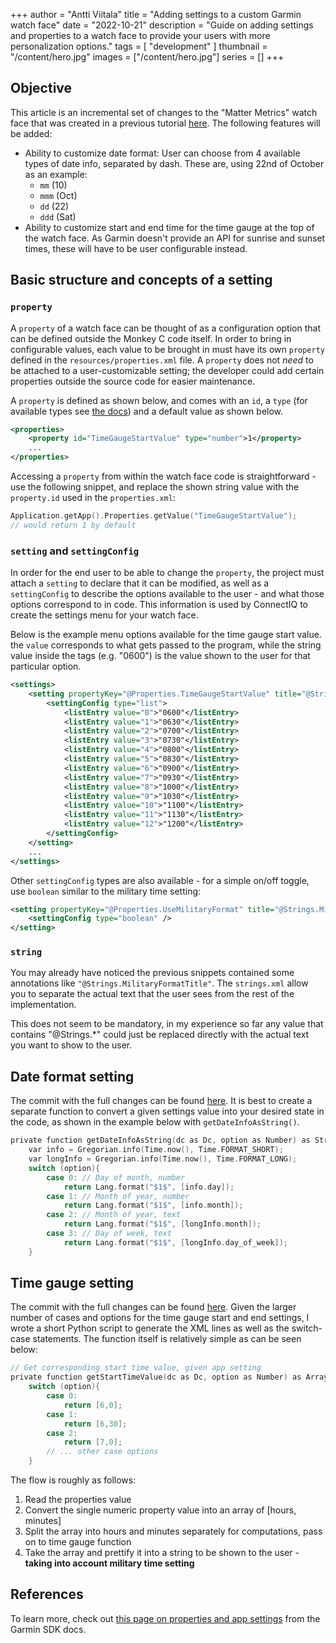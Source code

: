 +++
author = "Antti Viitala"
title = "Adding settings to a custom Garmin watch face"
date = "2022-10-21"
description = "Guide on adding settings and properties to a watch face to provide your users with more personalization options."
tags = [
    "development"
]
thumbnail = "/content/hero.jpg"
images = ["/content/hero.jpg"]
series = []
+++

## Objective

This article is an incremental set of changes to the "Matter Metrics" watch face that was created in a previous tutorial [here](https://aviitala.com/posts/garmin-watchface-tutorial/). The following features will be added:

* Ability to customize date format: User can choose from 4 available types of date info, separated by dash. These are, using 22nd of October as an example:
  * ```mm``` (10)
  * ```mmm``` (Oct)
  * ```dd``` (22)
  * ```ddd``` (Sat)
* Ability to customize start and end time for the time gauge at the top of the watch face. As Garmin doesn't provide an API for sunrise and sunset times, these will have to be user configurable instead.

## Basic structure and concepts of a setting

### ```property```

A ```property``` of a watch face can be thought of as a configuration option that can be defined outside the Monkey C code itself. In order to bring in configurable values, each value to be brought in must have its own ```property``` defined in the ```resources/properties.xml``` file. A ```property``` does not *need* to be attached to a user-customizable setting; the developer could add certain properties outside the source code for easier maintenance.

A ```property``` is defined as shown below, and comes with an ```id```, a ```type``` (for available types see [the docs](https://developer.garmin.com/connect-iq/core-topics/properties-and-app-settings/)) and a default value as shown below.

```xml
<properties>
    <property id="TimeGaugeStartValue" type="number">1</property>
    ...
</properties>
```

Accessing a ```property``` from within the watch face code is straightforward - use the following snippet, and replace the shown string value with the ```property.id``` used in the ```properties.xml```:

```c
Application.getApp().Properties.getValue("TimeGaugeStartValue");
// would return 1 by default
```

### ```setting``` and ```settingConfig```

In order for the end user to be able to change the ```property```, the project must attach a ```setting``` to declare that it can be modified, as well as a ```settingConfig``` to describe the options available to the user - and what those options correspond to in code. This information is used by ConnectIQ to create the settings menu for your watch face.

Below is the example menu options available for the time gauge start value. the ```value``` corresponds to what gets passed to the program, while the string value inside the tags (e.g. "0600") is the value shown to the user for that particular option.

```xml
<settings>
    <setting propertyKey="@Properties.TimeGaugeStartValue" title="@Strings.TimeGaugeStartString">
        <settingConfig type="list">
            <listEntry value="0">"0600"</listEntry>
            <listEntry value="1">"0630"</listEntry>
            <listEntry value="2">"0700"</listEntry>
            <listEntry value="3">"0730"</listEntry>
            <listEntry value="4">"0800"</listEntry>
            <listEntry value="5">"0830"</listEntry>
            <listEntry value="6">"0900"</listEntry>
            <listEntry value="7">"0930"</listEntry>
            <listEntry value="8">"1000"</listEntry>
            <listEntry value="9">"1030"</listEntry>
            <listEntry value="10">"1100"</listEntry>
            <listEntry value="11">"1130"</listEntry>
            <listEntry value="12">"1200"</listEntry>
        </settingConfig>
    </setting>
    ...
</settings>
```

Other ```settingConfig``` types are also available - for a simple on/off toggle, use ```boolean``` similar to the military time setting:

```xml
<setting propertyKey="@Properties.UseMilitaryFormat" title="@Strings.MilitaryFormatTitle">
    <settingConfig type="boolean" />
</setting>
```

### ```string```

You may already have noticed the previous snippets contained some annotations like ```"@Strings.MilitaryFormatTitle"```. The ```strings.xml``` allow you to separate the actual text that the user sees from the rest of the implementation.

This does not seem to be mandatory, in my experience so far any value that contains "@Strings.*" could just be replaced directly with the actual text you want to show to the user.

## Date format setting

The commit with the full changes can be found [here](https://github.com/Antvirf/garmin-watch-face-guide/commit/236d7be3b277eef08f73c600d46aeaee76f0511d). It is best to create a separate function to convert a given settings value into your desired state in the code, as shown in the example below with ```getDateInfoAsString()```.

```c
private function getDateInfoAsString(dc as Dc, option as Number) as String {
    var info = Gregorian.info(Time.now(), Time.FORMAT_SHORT);
    var longInfo = Gregorian.info(Time.now(), Time.FORMAT_LONG);
    switch (option){
        case 0: // Day of month, number
            return Lang.format("$1$", [info.day]);
        case 1: // Month of year, number
            return Lang.format("$1$", [info.month]);
        case 2: // Month of year, text
            return Lang.format("$1$", [longInfo.month]);
        case 3: // Day of week, text
            return Lang.format("$1$", [longInfo.day_of_week]);
    }
```

## Time gauge setting

The commit with the full changes can be found [here](https://github.com/Antvirf/garmin-watch-face-guide/commit/cb79f42f66411ba20838da754c4c2e87bfd0a483). Given the larger number of cases and options for the time gauge start and end settings, I wrote a short Python script to generate the XML lines as well as the switch-case statements. The function itself is relatively simple as can be seen below:

```c
// Get corresponding start time value, given app setting
private function getStartTimeValue(dc as Dc, option as Number) as Array<Number>{
    switch (option){
        case 0:
            return [6,0];
        case 1:
            return [6,30];
        case 2:
            return [7,0];
        // ... other case options
    }
```

The flow is roughly as follows:

1. Read the properties value
1. Convert the single numeric property value into an array of [hours, minutes]
1. Split the array into hours and minutes separately for computations, pass on to time gauge function
1. Take the array and prettify it into a string to be shown to the user - **taking into account military time setting**

## References

To learn more, check out [this page on properties and app settings](https://developer.garmin.com/connect-iq/core-topics/properties-and-app-settings/) from the Garmin SDK docs.
